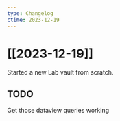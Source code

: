 ```yaml
---
type: Changelog
ctime: 2023-12-19 
---
```


# [[2023-12-19]]
Started a new Lab vault from scratch.
## TODO
Get those dataview queries working
